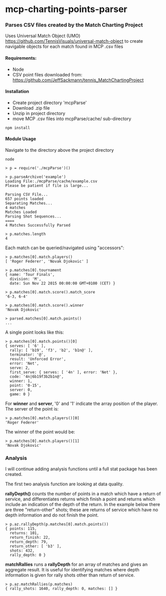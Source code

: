 # mcp-charting-points-parser
### Parses CSV files created by the Match Charting Project
Uses Universal Match Object (UMO) https://github.com/TennisVisuals/universal-match-object to create navigable objects for each match found in MCP .csv files

#### Requirements:
- Node
- CSV point files downloaded from: https://github.com/JeffSackmann/tennis_MatchChartingProject

#### Installation
- Create project directory 'mcpParse'
- Download .zip file
- Unzip in project directory
- move MCP .csv files into mcpParse/cache/ sub-directory

```
npm install
```
#### Module Usage
Navigate to the directory above the project directory
```
node

> p = require('./mcpParse')()

> p.parseArchive('example')
Loading File:./mcpParse/cache/example.csv
Please be patient if file is large...

Parsing CSV File...
657 points loaded
Separating Matches...
4 matches
Matches Loaded
Parsing Shot Sequences...
====
4 Matches Successfully Parsed

> p.matches.length
4
```
Each match can be queried/navigated using "accessors":
```
> p.matches[0].match.players()
[ 'Roger Federer', 'Novak Djokovic' ]

> p.matches[0].tournament
{ name: 'Tour Finals',
  division: 'M',
  date: Sun Nov 22 2015 00:00:00 GMT+0100 (CET) }

> p.matches[0].match.score().match_score
'6-3, 6-4'

> p.matches[0].match.score().winner
'Novak Djokovic'

> parsed.matches[0].match.points()
...
```

A single point looks like this:
```
> p.matches[0].match.points()[0]
{ serves: [ '6' ],
  rally: [ 'b19', 'f3', 'b2', 'b1n@' ],
  terminator: '@',
  result: 'Unforced Error',
  error: 'Net',
  serve: 2,
  first_serve: { serves: [ '4n' ], error: 'Net' },
  code: '4n|6b19f3b2b1n@',
  winner: 1,
  point: '0-15',
  server: 0,
  game: 0 }
```
For **winner** and **server**,  '0' and '1' indicate the array position of the player.  The server of the point is:

```
> p.matches[0].match.players()[0]
'Roger Federer'
```

The winner of the point would be:

```
> p.matches[0].match.players()[1]
'Novak Djokovic'
```

### Analysis

I will continue adding analysis functions until a full stat package has been created.

The first two analysis function are looking at data quality.

**rallyDepth()** counts the number of points in a match which have a return of service, and differentiates returns which finish a point and returns which include an indication of the depth of the return. In the example below there are three "return-other" shots; these are returns of service which have no depth information and do not finish the point.

```
> p.az.rallyDepth(p.matches[0].match.points())
{ points: 115,
  returns: 101,
  return_finish: 22,
  return_depth: 79,
  return_other: [ 'b3' ],
  shots: 432,
  rally_depth: 0 }
```
**matchRallies** runs a **rallyDepth** for an array of matches and gives an aggregate result.  It is useful for identifying matches where depth information is given for rally shots other than return of service.

```
> p.az.matchRallies(p.matches)
{ rally_shots: 1640, rally_depth: 0, matches: [] }
```
